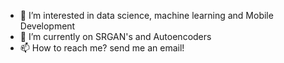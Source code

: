 - 👀 I’m interested in data science, machine learning and Mobile Development
- 🌱 I’m currently on SRGAN's and Autoencoders
- 📫 How to reach me? send me an email!

<!---
smcgustavo/smcgustavo is a ✨ special ✨ repository because its `README.md` (this file) appears on your GitHub profile.
You can click the Preview link to take a look at your changes.
--->
